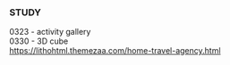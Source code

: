 ### STUDY ###

0323 - activity gallery
<br>
0330 - 3D cube
<br>
https://lithohtml.themezaa.com/home-travel-agency.html